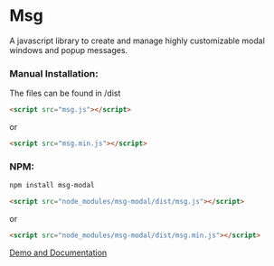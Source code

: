 # Msg

A javascript library to create and manage highly customizable modal windows and popup messages.

### Manual Installation:

The files can be found in /dist

```html
<script src="msg.js"></script>
```
or 

```html
<script src="msg.min.js"></script>
```

### NPM:

```sh
npm install msg-modal
```

```html
<script src="node_modules/msg-modal/dist/msg.js"></script>
```
or 

```html
<script src="node_modules/msg-modal/dist/msg.min.js"></script>
```

[Demo and Documentation](https://madprops.github.io/Msg/)